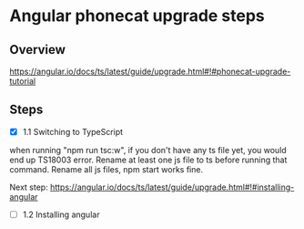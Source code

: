 # Angular phonecat upgrade steps


## Overview

https://angular.io/docs/ts/latest/guide/upgrade.html#!#phonecat-upgrade-tutorial


## Steps
- [x] 1.1 Switching to TypeScript

when running "npm run tsc:w", if you don't have any ts file yet, you would end up TS18003 error. Rename at least one js file to ts before running that command. 
Rename all js files, npm start works fine.

Next step: https://angular.io/docs/ts/latest/guide/upgrade.html#!#installing-angular
- [ ] 1.2 Installing angular
 



